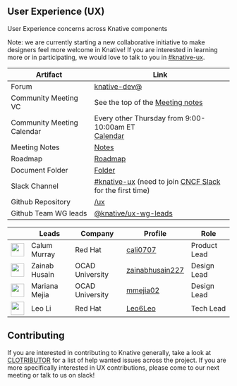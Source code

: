 ## User Experience (UX)

User Experience concerns across Knative components

Note: we are currently starting a new collaborative initiative to make designers feel more welcome in Knative! If you are interested in learning more or in participating, we would
love to talk to you in [#knative-ux](https://cloud-native.slack.com/messages/knative-ux).

| Artifact                   | Link                                                                                                                                                    |
| -------------------------- | ------------------------------------------------------------------------------------------------------------------------------------------------------- |
| Forum                      | [knative-dev@](https://groups.google.com/forum/#!forum/knative-dev)                                                                                     |
| Community Meeting VC       | See the top of the [Meeting notes](https://docs.google.com/document/d/1VCObP1IQFPDGzGG5KIgytQwX7RrU0tyeB7FGjkY0pPk/edit)                    |
| Community Meeting Calendar | Every other Thursday from 9:00-10:00am ET <br>[Calendar](https://calendar.google.com/calendar/embed?src=knative.team_9q83bg07qs5b9rrslp5jor4l6s%40group.calendar.google.com) |
| Meeting Notes | [Notes](https://docs.google.com/document/d/1VCObP1IQFPDGzGG5KIgytQwX7RrU0tyeB7FGjkY0pPk/edit) |
| Roadmap                    | [Roadmap](https://github.com/orgs/knative/projects/71)                                                                                                  |
| Document Folder            | [Folder](https://drive.google.com/drive/folders/1XzZGqV7yHo38d_l7rH1uSIrbQp3JlbBP?usp=sharing)                                                          |
| Slack Channel              | [#knative-ux](https://cloud-native.slack.com/messages/knative-ux) (need to join [CNCF Slack](https://communityinviter.com/apps/cloud-native/cncf) for the first time)                         |
| Github Repository          | [/ux](https://github.com/knative/ux)                                                                                                                             |                                                                                                  |
| Github Team WG leads       | [@knative/ux-wg-leads](https://github.com/orgs/knative/teams/ux-wg-leads/members) |

| &nbsp;                                                               | Leads            | Company          | Profile                                                  | Role           |
| -------------------------------------------------------------------- | ---------------- | ---------------- | -------------------------------------------------------- | --------------- |
| <img width="30px" src="https://github.com/cali0707.png">             | Calum Murray     | Red Hat          | [cali0707](https://github.com/cali0707)                  | Product Lead   |
| <img width="30px" src="https://github.com/zainabhusain227.png">      | Zainab Husain    | OCAD University  | [zainabhusain227](https://github.com/zainabhusain227)    | Design Lead    |
| <img width="30px" src="https://github.com/mmejia02.png">             | Mariana Mejia    | OCAD University  | [mmejia02](https://github.com/mmejia02)                  | Design Lead    |
| <img width="30px" src="https://github.com/Leo6Leo.png">              | Leo Li           | Red Hat          | [Leo6Leo](https://github.com/Leo6Leo)                     | Tech Lead      |

## Contributing

If you are interested in contributing to Knative generally, take a look at [CLOTRIBUTOR](https://clotributor.dev/search?project=knative&page=1)
for a list of help wanted issues across the project. If you are more specifically interested in UX contributions, please
come to our next meeting or talk to us on slack!
